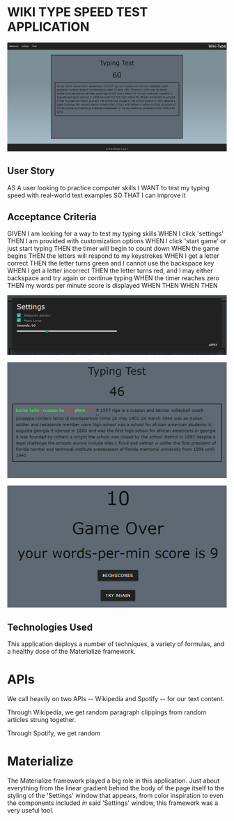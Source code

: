 # WIKI TYPE SPEED TEST APPLICATION

![Application Layout upon Page Load](./Assets/images/overview.png)

## User Story ##
AS A user looking to practice computer skills
I WANT to test my typing speed with real-world text examples
SO THAT I can improve it


## Acceptance Criteria ##
GIVEN I am looking for a way to test my typing skills
WHEN I click 'settings'
THEN I am provided with customization options
WHEN I click 'start game' or just start typing
THEN the timer will begin to count down
WHEN the game begins
THEN the letters will respond to my keystrokes
WHEN I get a letter correct
THEN the letter turns green and I cannot use the backspace key
WHEN I get a letter incorrect
THEN the letter turns red, and I may either backspace and try again or continue typing
WHEN the timer reaches zero
THEN my words per minute score is displayed
WHEN 
THEN 
WHEN 
THEN 

![The settings window customized with Materialize CSS framework.](./Assets/images/settings_selectors.png)

![A correct response renders a bright green font, while an incorrect response renders bright red.](./Assets/images/conditional_formatting.png)

![When the timer reaches zero, the words-per-minute score is displayed.](./Assets/images/words-per-minute_calculation.png)


## Technologies Used ##

This application deploys a number of techniques, a variety of formulas, and a healthy dose of the Materialize framework. 

# APIs
We call heavily on two APIs -- Wikipedia and Spotify -- for our text content.

Through Wikipedia, we get random paragraph clippings from random articles strung together.

Through Spotify, we get random 

<!--
More thorough SPOTIFY explanation
-->

# Materialize
The Materialize framework played a big role in this application. Just about everything from the linear gradient behind the body of the page itself to the styling of the 'Settings' window that appears, from color inspiration to even the components included *in* said 'Settings' window, this framework was a very useful tool.

